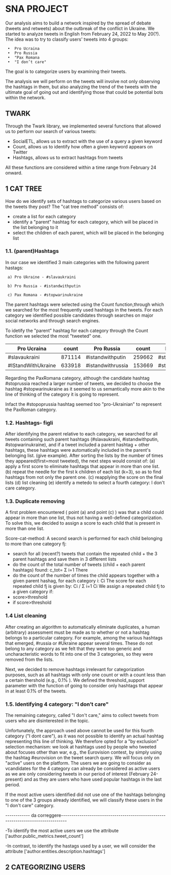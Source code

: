 # SNA PROJECT
Our analysis aims to build a network inspired by the spread of debate (tweets and retweets) about the outbreak of the conflict in Ukraine. 
We started to analyze tweets in English from February 24, 2022 to May 20(?). 
The idea was to try to classify users' tweets into 4 groups: 

     •	Pro Ucraina 
     •	Pro Russia
     •	"Pax Romana 
     •	"I don’t care" 

The goal is to categorize users by examining their tweets. 

The analysis we will perform on the tweets will involve not only observing the hashtags in them, but also analyzing the trend of the tweets with the ultimate goal of going out and identifying those that could be potential bots within the network. 

## TWARK

Through the Twark library, we implemented several functions that allowed us to perform our search of various tweets:

- SocialETL, allows us to extract with the use of a query a given keyword
- Count, allows us to identify how often a given keyword appears on Twitter
- Hashtags, allows us to extract hashtags from tweets


 All these functions are considered within a time range from February 24 onward.


## 1 CAT TREE 
How do we identify sets of hashtags to categorize various users based on the tweets they post? 
The "cat tree method" consists of:
- create a list for each category  
- identify a "parent" hashtag for each category, which will be placed in the list belonging to it 
- select the children of each parent, which will be placed in the belonging list


### 1.1. (parent)Hashtags
In our case we identified 3 main categories with the following parent hastags:

     a) Pro Ukraine - #slavaukraini  

     b) Pro Russia - #istandwithputin

     c) Pax Romana - #stopwarinukraine

The parent hashtags were selected using the Count function,through which we searched for the most frequently used hashtags in the tweets.
For each category we identified possible candidates through searches on major social networks and through search engines.

To idetify the "parent" hashtag for each category through the Count function we selected the most "tweeted" one.




| Pro Ucraina | count | Pro Russia | count | Pax Romana | count |
| ---- | ---- | ---- | ---- | ---- | ---- |       
| #slavaukraini | 871114 | #istandwithputin | 259662  | #stoprussia | 1887070 |
|#IStandWithUkraine  | 633918  | #istandwithrussia | 153669  | #stopwarinukraine | 250781 |


Regarding the PaxRomana category, although the candidate hashtag #stoprussia reached a larger number of tweets, we decided to choose the hashtag #stopwarinukraine as it seemed to us semantically more akin to the line of thinking of the category it is going to represent. 

Infact the  #stopoprussia hashtag seemed too "pro-Ukrainian" to represent the PaxRoman category.


### 1.2. Hashtags- figli
After identifying the parent relative to each category, we searched for all tweets containing such parent hashtags (#slavaukraini, #istandwithputin, #stopwarinukraine), and if a tweet included a parent hashtag + other hashtags, these hashtags were automatically included in the parent's belonging list.
(give example).
After sorting the lists by the number of times they appeared(first=most tweeted), the next steps would consist of:
(a) apply a first score to eliminate hashtags that appear in more than one list. 
(b) repeat the needle for the first k children of each list (k=3), so as to find hashtags from not only the parent one.
(c) reapplying the score on the final lists
(d) list cleaning 
(e) identify a metedo to select a fourth category: I don't care category. 




### 1.3. Duplicate removing
A first problem encountered ( point (a) and point (c) ) was that a child could appear in more than one list, thus not having a well-defined categorization. To solve this, we decided to assign a score to each child that is present in more than one list.

Score-cat-method: 
A second search is performed for each child belonging to more than one category fj: 
- search for all (recent?) tweets that contain the repeated child + the 3 parent hashtags and save them in 3 different lists
- do the count of the total number of tweets (child + each parent hashtags) found: c_tot= Σ i=1 There
- do the count of the number of times the child appears together with a given parent hashag, for each category i: Ci
The score for each repeated child fj is given by:  Ci / Σ i=1 Ci
We assign a repeated child fj to a given category if: 
- score>threshold
- if score>threshold


### 1.4 List cleaning 
After creating an algorithm to automatically eliminate duplicates, a human (arbitrary) assessment must be made as to whether or not a hashtag belongs to a particular category.
For example, among the various hashtags that emerged, #russia or #Ukraine appear several times. These do not belong to any category as we felt that they were too generic and uncharacteristic words to fit into one of the 3 categories, so they were removed from the lists.

Next, we decided to remove hashtags irrelevant for categorization purposes, such as all hashtags with only one count or with a count less than a certain thershold (e.g., 0.1% ).
We defined the threshold_support parameter with the function of going to consider only hashtags that appear in at least 0.1% of the tweets.

### 1.5. Identifying 4 category: "I don’t care"
The remaining category, called "I don't care," aims to collect tweets from users who are disinterested in the topic. 

Unfortunately, the approach used above cannot be used for this fourth category ("I dont care"), as it was not possible to identify an actual hashtag representing this line of thinking.
We therefore opted for a "by exclusion" selection mechanism: we look at hashtags used by people who tweeted about focuses other than war, e.g., the Eurovision contest, by simply using the hashtag #eurovision on the tweet search query.
We will focus only on "active" users on the platform.
The users we are going to consider as vcandidates for the 4 category can already be considered as active users as we are only considering tweets in our period of interest (February 24-present) and as they are users who have used popular hashtags in the last period.

  If the most active users identified did not use one of the hashtags belonging to one of the 3 groups already identified, we will classify these users in the "I don't care" category. 

------------ da correggere---------------------------------------------------------------------------------

   -To identify the most active users we use the attribute ['author.public_metrics.tweet_count']

   -In contrast, to identify the hastags used by a user, we will consider the attribute ['author.entities.description.hashtags']


## 2 CATEGORIZING USERS






